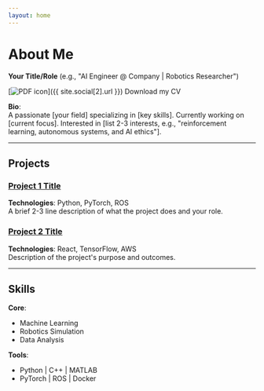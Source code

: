 ```yaml
---
layout: home
---
```


# About Me

**Your Title/Role** (e.g., "AI Engineer @ Company | Robotics Researcher")

[![PDF icon](/assets/pdf-icon.png)]({{ site.social[2].url }}) Download my CV

**Bio**:  
A passionate [your field] specializing in [key skills]. Currently working on [current focus]. Interested in [list 2-3 interests, e.g., "reinforcement learning, autonomous systems, and AI ethics"].

---

## Projects

### [Project 1 Title](https://github.com/yourusername/project1)
**Technologies**: Python, PyTorch, ROS  
A brief 2-3 line description of what the project does and your role.

### [Project 2 Title](https://github.com/yourusername/project2)
**Technologies**: React, TensorFlow, AWS  
Description of the project's purpose and outcomes.

---

## Skills
**Core**:  
- Machine Learning
- Robotics Simulation
- Data Analysis

**Tools**:  
- Python | C++ | MATLAB
- PyTorch | ROS | Docker

